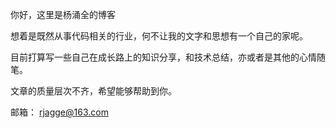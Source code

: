 你好，这里是杨涌全的博客  

想着是既然从事代码相关的行业，何不让我的文字和思想有一个自己的家呢。  

目前打算写一些自己在成长路上的知识分享，和技术总结，亦或者是其他的心情随笔。  

文章的质量层次不齐，希望能够帮助到你。

邮箱： rjagge@163.com
